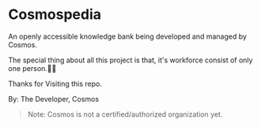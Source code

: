 # Cosmospedia
An openly accessible knowledge bank being developed and managed by Cosmos.

The special thing about all this project is that, it's workforce consist of only one person.👨‍💻

Thanks for Visiting this repo.

By: The Developer, Cosmos

>Note: Cosmos is not a certified/authorized organization yet.
